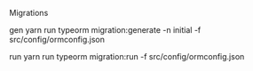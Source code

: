 Migrations

gen
yarn run typeorm migration:generate -n initial -f src/config/ormconfig.json

run
yarn run typeorm migration:run -f src/config/ormconfig.json